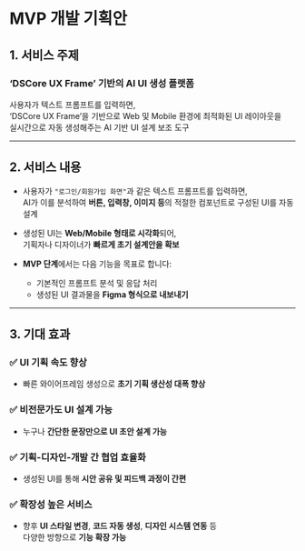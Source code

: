 # MVP 개발 기획안

## 1. 서비스 주제

### **‘DSCore UX Frame’ 기반의 AI UI 생성 플랫폼**

사용자가 텍스트 프롬프트를 입력하면,  
‘DSCore UX Frame’을 기반으로 Web 및 Mobile 환경에 최적화된 UI 레이아웃을  
실시간으로 자동 생성해주는 AI 기반 UI 설계 보조 도구

---

## 2. 서비스 내용

- 사용자가 `"로그인/회원가입 화면"`과 같은 텍스트 프롬프트를 입력하면,  
  AI가 이를 분석하여 **버튼, 입력창, 이미지 등**의 적절한 컴포넌트로 구성된 UI를 자동 설계

- 생성된 UI는 **Web/Mobile 형태로 시각화**되어,  
  기획자나 디자이너가 **빠르게 초기 설계안을 확보**

- **MVP 단계**에서는 다음 기능을 목표로 합니다:
  - 기본적인 프롬프트 분석 및 응답 처리
  - 생성된 UI 결과물을 **Figma 형식으로 내보내기**

---

## 3. 기대 효과

### ✅ UI 기획 속도 향상
- 빠른 와이어프레임 생성으로 **초기 기획 생산성 대폭 향상**

### ✅ 비전문가도 UI 설계 가능
- 누구나 **간단한 문장만으로 UI 초안 설계 가능**

### ✅ 기획-디자인-개발 간 협업 효율화
- 생성된 UI를 통해 **시안 공유 및 피드백 과정이 간편**

### ✅ 확장성 높은 서비스
- 향후 **UI 스타일 변경**, **코드 자동 생성**, **디자인 시스템 연동** 등  
  다양한 방향으로 **기능 확장 가능**
